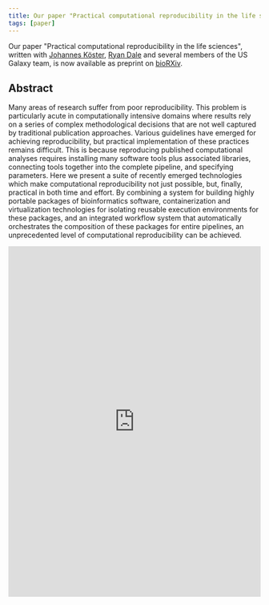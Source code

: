 ```yaml
---
title: Our paper "Practical computational reproducibility in the life sciences" on bioRXiv
tags: [paper]
---
```


Our paper "Practical computational reproducibility in the life sciences", written with [Johannes Köster](https://johanneskoester.bitbucket.io/), [Ryan Dale](https://github.com/daler) and several members of the US Galaxy team, is now available as preprint on [bioRXiv](https://www.biorxiv.org/content/early/2017/10/11/200683).

## Abstract

Many areas of research suffer from poor reproducibility. This problem is particularly acute in computationally intensive domains where results rely on a series of complex methodological decisions that are not well captured by traditional publication approaches. Various guidelines have emerged for achieving reproducibility, but practical implementation of these practices remains difficult. This is because reproducing published computational analyses requires installing many software tools plus associated libraries, connecting tools together into the complete pipeline, and specifying parameters. Here we present a suite of recently emerged technologies which make computational reproducibility not just possible, but, finally, practical in both time and effort. By combining a system for building highly portable packages of bioinformatics software, containerization and virtualization technologies for isolating reusable execution environments for these packages, and an integrated workflow system that automatically orchestrates the composition of these packages for entire pipelines, an unprecedented level of computational reproducibility can be achieved.

<embed src="https://www.biorxiv.org/content/early/2017/10/11/200683.full.pdf" width="100%" height="700" type='application/pdf'>
